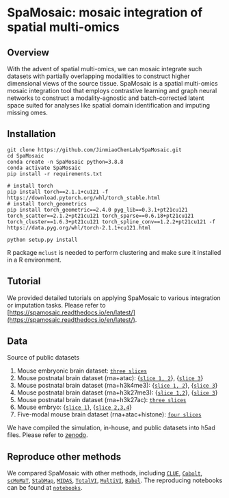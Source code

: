 # SpaMosaic: mosaic integration of spatial multi-omics
## Overview
With the advent of spatial multi-omics, we can mosaic integrate such datasets with partially overlapping modalities to construct higher dimensional views of the source tissue. SpaMosaic is a spatial multi-omics mosaic integration tool that employs contrastive learning and graph neural networks to construct a modality-agnostic and batch-corrected latent space suited for analyses like spatial domain identification and imputing missing omes. 

## Installation
```
git clone https://github.com/JinmiaoChenLab/SpaMosaic.git
cd SpaMosaic
conda create -n SpaMosaic python=3.8.8
conda activate SpaMosaic
pip install -r requirements.txt

# install torch
pip install torch==2.1.1+cu121 -f https://download.pytorch.org/whl/torch_stable.html
# install torch_geometrics
pip install torch_geometric==2.4.0 pyg_lib==0.3.1+pt21cu121 torch_scatter==2.1.2+pt21cu121 torch_sparse==0.6.18+pt21cu121 torch_cluster==1.6.3+pt21cu121 torch_spline_conv==1.2.2+pt21cu121 -f https://data.pyg.org/whl/torch-2.1.1+cu121.html

python setup.py install
```
R package `mclust` is needed to perform clustering and make sure it installed in a R environment.  

## Tutorial
<!-- * [`horizontal integration`](./integration_examples/horizontal) 
* [`vertical integration`](./integration_examples/vertical) 
* [`mosaic integration`](./integration_examples/mosaic) 
* [`imputation `](./imputation_examples/)  -->

We provided detailed tutorials on applying SpaMosaic to various integration or imputation tasks. Please refer to [https://spamosaic.readthedocs.io/en/latest/](https://spamosaic.readthedocs.io/en/latest/).


## Data
Source of public datasets
1. Mouse embryonic brain dataset: [`three slices`](http://www.biosino.org/node/project/detail/OEP003285) 
2. Mouse postnatal brain dataset (rna+atac): {[`slice 1, 2`](https://www.ncbi.nlm.nih.gov/geo/query/acc.cgi?acc=GSE205055)}, {[`slice 3`](https://www.ncbi.nlm.nih.gov/geo/query/acc.cgi?acc=GSE171943)}
3. Mouse postnatal brain dataset (rna+h3k4me3): {[`slice 1, 2`](https://www.ncbi.nlm.nih.gov/geo/query/acc.cgi?acc=GSE205055)}, {[`slice 3`](https://www.ncbi.nlm.nih.gov/geo/query/acc.cgi?acc=GSE165217)}
4. Mouse postnatal brain dataset (rna+h3k27me3): {[`slice 1,2`](https://www.ncbi.nlm.nih.gov/geo/query/acc.cgi?acc=GSE205055)}, {[`slice 3`](https://www.ncbi.nlm.nih.gov/geo/query/acc.cgi?acc=GSE165217)}
5. Mouse postnatal brain dataset (rna+h3k27ac): [`three slices`](https://www.ncbi.nlm.nih.gov/geo/query/acc.cgi?acc=GSE205055)
6. Mouse embryo: {[`slice 1`](https://www.ncbi.nlm.nih.gov/geo/query/acc.cgi?acc=GSE205055)}, {[`slice 2,3,4`](https://www.ncbi.nlm.nih.gov/geo/query/acc.cgi?acc=GSE171943)}
7. Five-modal mouse brain dataset (rna+atac+histone): [`four slices`](https://www.ncbi.nlm.nih.gov/geo/query/acc.cgi?acc=GSE205055)

We have compiled the simulation, in-house, and public datasets into h5ad files. Please refer to [zenodo](https://zenodo.org/uploads/12654113). 

## Reproduce other methods
We compared SpaMosaic with other methods, including [`CLUE`](https://github.com/openproblems-bio/neurips2021_multimodal_topmethods/tree/main/src/match_modality/methods/clue), [`Cobolt`](https://github.com/epurdom/cobolt), [`scMoMaT`](https://github.com/PeterZZQ/scMoMaT), [`StabMap`](https://github.com/MarioniLab/StabMap), [`MIDAS`](https://sc-midas-docs.readthedocs.io/en/latest/mosaic.html), [`TotalVI`](https://docs.scvi-tools.org/en/stable/tutorials/notebooks/multimodal/totalVI.html), [`MultiVI`](https://docs.scvi-tools.org/en/stable/tutorials/notebooks/multimodal/MultiVI_tutorial.html), [`Babel`](https://github.com/OmicsML/dance/tree/main/examples/multi_modality/predict_modality/babel.py). The reproducing notebooks can be found at [`notebooks`](https://github.com/XiHuYan/Spamosaic-notebooks).


